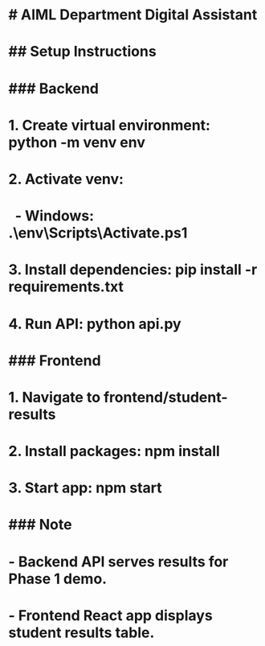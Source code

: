 # \# AIML Department Digital Assistant

# 

# \## Setup Instructions

# 

# \### Backend

# 1\. Create virtual environment: python -m venv env

# 2\. Activate venv:

# &nbsp;  - Windows: .\\env\\Scripts\\Activate.ps1

# 3\. Install dependencies: pip install -r requirements.txt

# 4\. Run API: python api.py

# 

# \### Frontend

# 1\. Navigate to frontend/student-results

# 2\. Install packages: npm install

# 3\. Start app: npm start

# 

# \### Note

# \- Backend API serves results for Phase 1 demo.

# \- Frontend React app displays student results table.

# 

